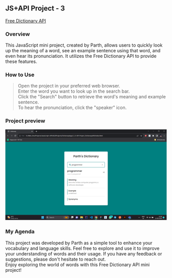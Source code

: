 ## JS+API Project - 3

[Free Dictionary API](https://dictionaryapi.dev/)

### Overview

This JavaScript mini project, created by Parth, allows users to quickly look up the meaning of a word, see an example sentence using that word, and even hear its pronunciation. It utilizes the Free Dictionary API to provide these features.

### How to Use

> Open the project in your preferred web browser. <br>
> Enter the word you want to look up in the search bar. <br>
> Click the "Search" button to retrieve the word's meaning and example sentence. <br>
> To hear the pronunciation, click the "speaker" icon.


### Project preview
![Preview](./preview.png)


### My Agenda
This project was developed by Parth as a simple tool to enhance your vocabulary and language skills. Feel free to explore and use it to improve your understanding of words and their usage. If you have any feedback or suggestions, please don't hesitate to reach out.
<br>
Enjoy exploring the world of words with this Free Dictionary API mini project!
